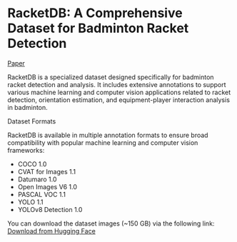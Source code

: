 # RacketDB: A Comprehensive Dataset for Badminton Racket Detection
[Paper](https://www.scitepress.org/PublishedPapers/2025/131597/)

RacketDB is a specialized dataset designed specifically for badminton racket detection and analysis. It includes extensive annotations to support various machine learning and computer vision applications related to racket detection, orientation estimation, and equipment-player interaction analysis in badminton.

Dataset Formats

RacketDB is available in multiple annotation formats to ensure broad compatibility with popular machine learning and computer vision frameworks:

- COCO 1.0
- CVAT for Images 1.1
- Datumaro 1.0
- Open Images V6 1.0
- PASCAL VOC 1.1
- YOLO 1.1
- YOLOv8 Detection 1.0


You can download the dataset images (~150 GB) via the following link:
[Download from Hugging Face](https://huggingface.co/datasets/muhabdulhaq/racketdb)
